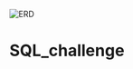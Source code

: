 ![ERD](https://user-images.githubusercontent.com/78126632/120257547-c988b600-c2d3-11eb-92c6-f1032edf14f7.png)
# SQL_challenge
